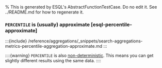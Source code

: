 % This is generated by ESQL's AbstractFunctionTestCase. Do no edit it. See ../README.md for how to regenerate it.

### `PERCENTILE` is (usually) approximate [esql-percentile-approximate]

:::{include} /reference/aggregations/_snippets/search-aggregations-metrics-percentile-aggregation-approximate.md
:::

::::{warning}
`PERCENTILE` is also [non-deterministic](https://en.wikipedia.org/wiki/Nondeterministic_algorithm).
This means you can get slightly different results using the same data.
::::
